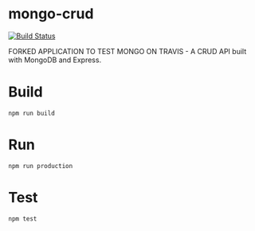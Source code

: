 # mongo-crud

[![Build Status](https://travis-ci.com/github/vanishtachangea/mongo-crud.svg?branch=master)](https://travis-ci.com/github/vanishtachangea/mongo-crud)

FORKED APPLICATION TO TEST MONGO ON TRAVIS - A CRUD API built with MongoDB and Express. 

# Build

`npm run build`

# Run

`npm run production`

# Test

`npm test`

